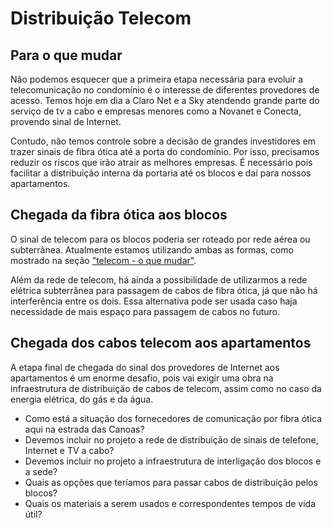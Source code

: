 # Distribuição Telecom
  
## Para o que mudar

Não podemos esquecer que a primeira etapa necessária para evoluir a telecomunicação no condomínio é o interesse de diferentes provedores de acesso. Temos hoje em dia a Claro Net e a Sky atendendo grande parte do serviço de tv a cabo e empresas menores como a Novanet e Conecta, provendo sinal de Internet.

Contudo, não temos controle sobre a decisão de grandes investidores em trazer sinais de fibra ótica até a porta do condomínio. Por isso, precisamos reduzir os riscos que irão atrair as melhores empresas. É necessário pois facilitar a distribuição interna da portaria até os blocos e daí para nossos apartamentos.

## Chegada da fibra ótica aos blocos

O sinal de telecom para os blocos poderia ser roteado por rede aérea ou subterrânea. Atualmente estamos utilizando ambas as formas, como mostrado na seção ["telecom - o que mudar"](/1-o-que-mudar/telecom.md).

Além da rede de telecom, há ainda a possibilidade de utilizarmos a rede elétrica subterrânea para passagem de cabos de fibra ótica, já que não há interferência entre os dois. Essa alternativa pode ser usada caso haja necessidade de mais espaço para passagem de cabos no futuro.

## Chegada dos cabos telecom aos apartamentos

A etapa final de chegada do sinal dos provedores de Internet aos apartamentos é um enorme desafio, pois vai exigir uma obra na infraestrutura de distribuição de cabos de telecom, assim como no caso da energia elétrica, do gás e da água.



- Como está a situação dos fornecedores de comunicação por fibra ótica aqui na estrada das Canoas?
- Devemos incluir no projeto a rede de distribuição de sinais de telefone, Internet e TV a cabo?
- Devemos incluir no projeto a infraestrutura de interligação dos blocos e a sede?
- Quais as opções que teríamos para passar cabos de distribuição pelos blocos?
- Quais os materiais a serem usados e correspondentes tempos de vida útil?

